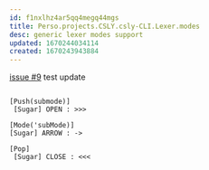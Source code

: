 ```yaml
---
id: f1nxlhz4ar5qq4megq44mgs
title: Perso.projects.CSLY.csly-CLI.Lexer.modes
desc: generic lexer modes support
updated: 1670244034114
created: 1670243943884
---
```



[issue #9](https://github.com/b3b00/cslycli/issues/9)
test update



```

[Push(submode)]
 [Sugar] OPEN : >>>

[Mode('subMode)]
[Sugar] ARROW : ->

[Pop]
 [Sugar] CLOSE : <<<

```
